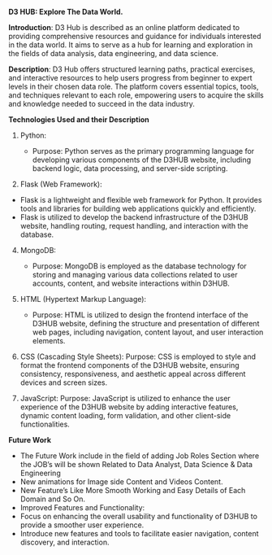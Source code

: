 **D3 HUB: Explore The Data World.**

**Introduction**: D3 Hub is described as an online platform dedicated to providing comprehensive resources and guidance for individuals interested in the data world. It aims to serve as a hub for learning and exploration in the fields of data analysis, data engineering, and data science.

**Description**: D3 Hub offers structured learning paths, practical exercises, and interactive resources to help users progress from beginner to expert levels in their chosen data role. The platform covers essential topics, tools, and techniques relevant to each role, empowering users to acquire the skills and knowledge needed to succeed in the data industry.

**Technologies Used and their Description** 
1. Python:
   - Purpose: Python serves as the primary programming language for developing various components of the D3HUB website, including backend logic, data processing, and server-side scripting.
     
2. Flask (Web Framework):
- Flask is a lightweight and flexible web framework for Python. It provides tools and libraries for building web applications quickly and efficiently.
- Flask is utilized to develop the backend infrastructure of the D3HUB website, handling routing, request handling, and interaction with the database.

4. MongoDB:
   - Purpose: MongoDB is employed as the database technology for storing and managing various data collections related to user accounts, content, and website interactions within D3HUB.
     
5. HTML (Hypertext Markup Language):
   - Purpose: HTML is utilized to design the frontend interface of the D3HUB website, defining the structure and presentation of different web pages, including navigation, content layout, and user interaction elements.

6. CSS (Cascading Style Sheets):
   Purpose: CSS is employed to style and format the frontend components of the D3HUB website, ensuring consistency, responsiveness, and aesthetic appeal across different devices and screen sizes.

7. JavaScript:
    Purpose: JavaScript is utilized to enhance the user experience of the D3HUB website by adding interactive features, dynamic content loading, form validation, and other client-side functionalities.


**Future Work**

- The Future Work include in the field of adding Job Roles Section where the JOB’s will be shown Related to Data Analyst, Data Science & Data Engineering 
- New animations for Image side Content and Videos Content.
- New Feature’s Like More Smooth Working and Easy Details of Each Domain and So On. 
- Improved Features and Functionality:
- Focus on enhancing the overall usability and functionality of D3HUB to provide a smoother user experience.
- Introduce new features and tools to facilitate easier navigation, content discovery, and interaction.


